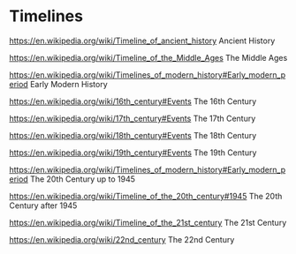 # Timelines

https://en.wikipedia.org/wiki/Timeline_of_ancient_history
Ancient History

https://en.wikipedia.org/wiki/Timeline_of_the_Middle_Ages
The Middle Ages

https://en.wikipedia.org/wiki/Timelines_of_modern_history#Early_modern_period
Early Modern History

https://en.wikipedia.org/wiki/16th_century#Events
The 16th Century

https://en.wikipedia.org/wiki/17th_century#Events
The 17th Century

https://en.wikipedia.org/wiki/18th_century#Events
The 18th Century

https://en.wikipedia.org/wiki/19th_century#Events
The 19th Century

https://en.wikipedia.org/wiki/Timelines_of_modern_history#Early_modern_period
The 20th Century up to 1945

https://en.wikipedia.org/wiki/Timeline_of_the_20th_century#1945
The 20th Century after 1945

https://en.wikipedia.org/wiki/Timeline_of_the_21st_century
The 21st Century

https://en.wikipedia.org/wiki/22nd_century 
The 22nd Century